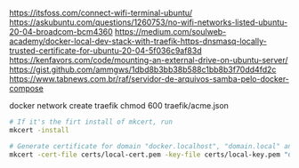 https://itsfoss.com/connect-wifi-terminal-ubuntu/
https://askubuntu.com/questions/1260753/no-wifi-networks-listed-ubuntu-20-04-broadcom-bcm4360
https://medium.com/soulweb-academy/docker-local-dev-stack-with-traefik-https-dnsmasq-locally-trusted-certificate-for-ubuntu-20-04-5f036c9af83d
https://kenfavors.com/code/mounting-an-external-drive-on-ubuntu-server/
https://gist.github.com/ammgws/1dbd8b3bb38b588c1bb8b3f70dd4fd2c
https://www.tabnews.com.br/raf/servidor-de-arquivos-samba-pelo-docker-compose

docker network create traefik
chmod 600 traefik/acme.json

```bash
# If it's the firt install of mkcert, run
mkcert -install

# Generate certificate for domain "docker.localhost", "domain.local" and their sub-domains
mkcert -cert-file certs/local-cert.pem -key-file certs/local-key.pem "docker.localhost" "*.docker.localhost" "domain.local" "*.domain.local"
```